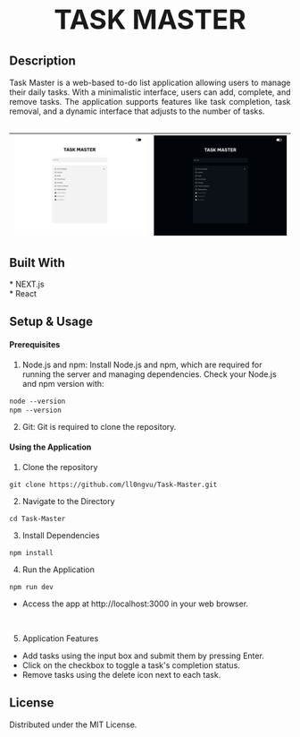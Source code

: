 <div style = 'text-align: center; font-size: 1.5rem'>
<h1>TASK MASTER</h1>
</div>

## Description

<div style='text-align: justify;'>
Task Master is a web-based to-do list application allowing users to manage their daily tasks. With a minimalistic interface, users can add, complete, and remove tasks. The application supports features like task completion, task removal, and a dynamic interface that adjusts to the number of tasks.
</div>

<br/>

<!--Screenshots-->

<div style='text-align: center;'>

|![](./task-master/public/tm-light.png)|![](./task-master/public/tm-dark.png)|
|:-:|:-:|


</div>

## Built With 

<div style='text-align:left'>
* NEXT.js
<br/>
* React
</div>

## Setup & Usage

#### Prerequisites
1. Node.js and npm: Install Node.js and npm, which are required for running the server and managing dependencies. Check your Node.js and npm version with:

```
node --version
npm --version
```

2. Git: Git is required to clone the repository.

#### Using the Application

1. Clone the repository
```
git clone https://github.com/ll0ngvu/Task-Master.git
```

2. Navigate to the Directory
```
cd Task-Master
```

3. Install Dependencies
```
npm install
```

4. Run the Application
```
npm run dev
```
* Access the app at http://localhost:3000 in your web browser.

<br/>

5. Application Features
* Add tasks using the input box and submit them by pressing Enter.
* Click on the checkbox to toggle a task's completion status.
* Remove tasks using the delete icon next to each task.

## License
Distributed under the MIT License.